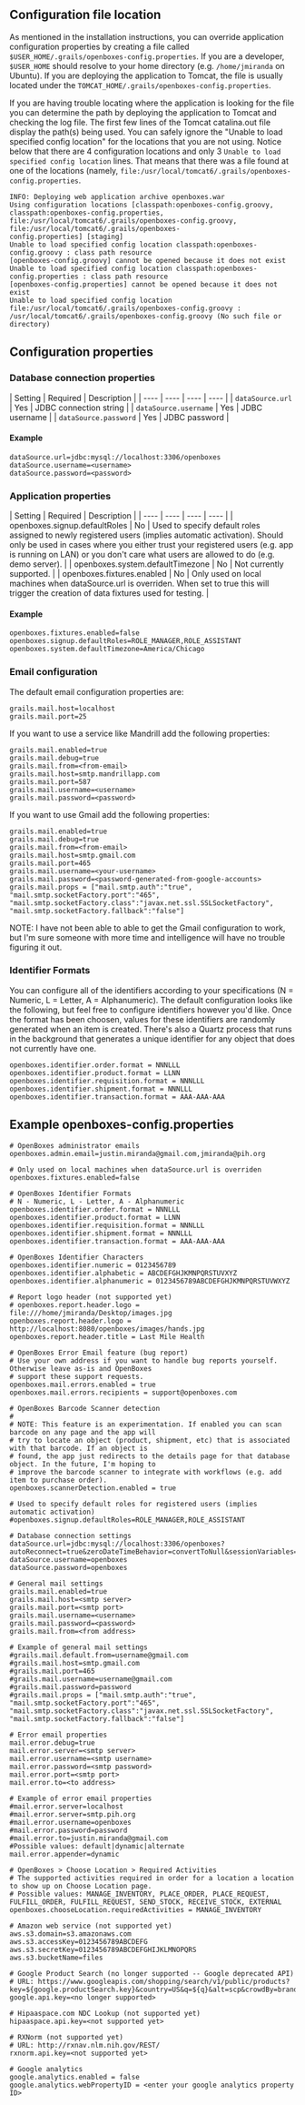## Configuration file location
As mentioned in the installation instructions, you can override application configuration properties by creating a file called `$USER_HOME/.grails/openboxes-config.properties`.  If you are a developer, `$USER_HOME` should resolve to your home directory (e.g. `/home/jmiranda` on Ubuntu).  If you are deploying the application to Tomcat, the file is usually located under the `TOMCAT_HOME/.grails/openboxes-config.properties`.  

If you are having trouble locating where the application is looking for the file you can determine the path by deploying the application to Tomcat and checking the log file.  The first few lines of the Tomcat catalina.out file display the path(s) being used.  You can safely ignore the "Unable to load specified config location" for the locations that you are not using.  Notice below that there are 4 configuration locations and only 3 `Unable to load specified config location` lines.  That means that there was a file found at one of the locations (namely, `file:/usr/local/tomcat6/.grails/openboxes-config.properties`.

```
INFO: Deploying web application archive openboxes.war
Using configuration locations [classpath:openboxes-config.groovy, classpath:openboxes-config.properties, 
file:/usr/local/tomcat6/.grails/openboxes-config.groovy, file:/usr/local/tomcat6/.grails/openboxes-
config.properties] [staging]
Unable to load specified config location classpath:openboxes-config.groovy : class path resource 
[openboxes-config.groovy] cannot be opened because it does not exist
Unable to load specified config location classpath:openboxes-config.properties : class path resource 
[openboxes-config.properties] cannot be opened because it does not exist
Unable to load specified config location file:/usr/local/tomcat6/.grails/openboxes-config.groovy : 
/usr/local/tomcat6/.grails/openboxes-config.groovy (No such file or directory)
```

## Configuration properties 

### Database connection properties


| Setting | Required | Description |
| ---- | ---- | ---- | ---- |
| `dataSource.url` | Yes | JDBC connection string |
| `dataSource.username` | Yes | JDBC username |
| `dataSource.password` | Yes | JDBC password |

#### Example
```
dataSource.url=jdbc:mysql://localhost:3306/openboxes
dataSource.username=<username>
dataSource.password=<password>
```


### Application properties

| Setting | Required | Description |
| ---- | ---- | ---- | ---- |
| openboxes.signup.defaultRoles | No | Used to specify default roles assigned to newly registered users (implies automatic activation).  Should only be used in cases where you either trust your registered users (e.g. app is running on LAN) or you don't care what users are allowed to do (e.g. demo server). |
| openboxes.system.defaultTimezone | No | Not currently supported. | 
| openboxes.fixtures.enabled | No | Only used on local machines when dataSource.url is overriden. When set to true this will trigger the creation of data fixtures used for testing.  | 

#### Example
```
openboxes.fixtures.enabled=false
openboxes.signup.defaultRoles=ROLE_MANAGER,ROLE_ASSISTANT
openboxes.system.defaultTimezone=America/Chicago
```


### Email configuration 
The default email configuration properties are:
```
grails.mail.host=localhost
grails.mail.port=25
```

If you want to use a service like Mandrill add the following properties:
```
grails.mail.enabled=true
grails.mail.debug=true
grails.mail.from=<from-email>
grails.mail.host=smtp.mandrillapp.com
grails.mail.port=587
grails.mail.username=<username>
grails.mail.password=<password>
```

If you want to use Gmail add the following properties:
```
grails.mail.enabled=true
grails.mail.debug=true
grails.mail.from=<from-email>
grails.mail.host=smtp.gmail.com
grails.mail.port=465
grails.mail.username=<your-username>
grails.mail.password=<password-generated-from-google-accounts>
grails.mail.props = ["mail.smtp.auth":"true", "mail.smtp.socketFactory.port":"465", "mail.smtp.socketFactory.class":"javax.net.ssl.SSLSocketFactory", "mail.smtp.socketFactory.fallback":"false"]
```
NOTE: I have not been able to able to get the Gmail configuration to work, but I'm sure someone with more time and intelligence will have no trouble figuring it out.

### Identifier Formats
You can configure all of the identifiers according to your specifications (N = Numeric, L = Letter, A = Alphanumeric). The default configuration looks like the following, but feel free to configure identifiers however you'd like. Once the format has been choosen, values for these identifiers are randomly generated when an item is created. There's also a Quartz process that runs in the background that generates a unique identifier for any object that does not currently have one.
```
openboxes.identifier.order.format = NNNLLL
openboxes.identifier.product.format = LLNN
openboxes.identifier.requisition.format = NNNLLL
openboxes.identifier.shipment.format = NNNLLL
openboxes.identifier.transaction.format = AAA-AAA-AAA
```

## Example openboxes-config.properties
```
# OpenBoxes administrator emails
openboxes.admin.email=justin.miranda@gmail.com,jmiranda@pih.org

# Only used on local machines when dataSource.url is overriden
openboxes.fixtures.enabled=false

# OpenBoxes Identifier Formats
# N - Numeric, L - Letter, A - Alphanumeric
openboxes.identifier.order.format = NNNLLL
openboxes.identifier.product.format = LLNN
openboxes.identifier.requisition.format = NNNLLL
openboxes.identifier.shipment.format = NNNLLL
openboxes.identifier.transaction.format = AAA-AAA-AAA

# OpenBoxes Identifier Characters
openboxes.identifier.numeric = 0123456789
openboxes.identifier.alphabetic = ABCDEFGHJKMNPQRSTUVXYZ
openboxes.identifier.alphanumeric = 0123456789ABCDEFGHJKMNPQRSTUVWXYZ

# Report logo header (not supported yet)
# openboxes.report.header.logo = file:///home/jmiranda/Desktop/images.jpg
openboxes.report.header.logo = http://localhost:8080/openboxes/images/hands.jpg
openboxes.report.header.title = Last Mile Health

# OpenBoxes Error Email feature (bug report)
# Use your own address if you want to handle bug reports yourself. Otherwise leave as-is and OpenBoxes
# support these support requests.
openboxes.mail.errors.enabled = true
openboxes.mail.errors.recipients = support@openboxes.com

# OpenBoxes Barcode Scanner detection 
#
# NOTE: This feature is an experimentation. If enabled you can scan barcode on any page and the app will 
# try to locate an object (product, shipment, etc) that is associated with that barcode. If an object is 
# found, the app just redirects to the details page for that database object. In the future, I'm hoping to 
# improve the barcode scanner to integrate with workflows (e.g. add item to purchase order). 
openboxes.scannerDetection.enabled = true

# Used to specify default roles for registered users (implies automatic activation)
#openboxes.signup.defaultRoles=ROLE_MANAGER,ROLE_ASSISTANT

# Database connection settings
dataSource.url=jdbc:mysql://localhost:3306/openboxes?autoReconnect=true&zeroDateTimeBehavior=convertToNull&sessionVariables=storage_engine=InnoDB
dataSource.username=openboxes
dataSource.password=openboxes

# General mail settings
grails.mail.enabled=true
grails.mail.host=<smtp server>
grails.mail.port=<smtp port>
grails.mail.username=<username>
grails.mail.password=<password>
grails.mail.from=<from address>

# Example of general mail settings 
#grails.mail.default.from=username@gmail.com
#grails.mail.host=smtp.gmail.com
#grails.mail.port=465
#grails.mail.username=username@gmail.com
#grails.mail.password=password
#grails.mail.props = ["mail.smtp.auth":"true", "mail.smtp.socketFactory.port":"465", "mail.smtp.socketFactory.class":"javax.net.ssl.SSLSocketFactory", "mail.smtp.socketFactory.fallback":"false"]

# Error email properties
mail.error.debug=true
mail.error.server=<smtp server>
mail.error.username=<smtp username>
mail.error.password=<smtp password>
mail.error.port=<smtp port>
mail.error.to=<to address>

# Example of error email properties 
#mail.error.server=localhost
#mail.error.server=smtp.pih.org
#mail.error.username=openboxes
#mail.error.password=password
#mail.error.to=justin.miranda@gmail.com
#Possible values: default|dynamic|alternate
mail.error.appender=dynamic

# OpenBoxes > Choose Location > Required Activities
# The supported activities required in order for a location a location to show up on Choose Location page.
# Possible values: MANAGE_INVENTORY, PLACE_ORDER, PLACE_REQUEST, FULFILL_ORDER, FULFILL_REQUEST, SEND_STOCK, RECEIVE_STOCK, EXTERNAL
openboxes.chooseLocation.requiredActivities = MANAGE_INVENTORY

# Amazon web service (not supported yet)
aws.s3.domain=s3.amazonaws.com
aws.s3.accessKey=0123456789ABCDEFG
aws.s3.secretKey=0123456789ABCDEFGHIJKLMNOPQRS
aws.s3.bucketName=files

# Google Product Search (no longer supported -- Google deprecated API)
# URL: https://www.googleapis.com/shopping/search/v1/public/products?key=${google.productSearch.key}&country=US&q=${q}&alt=scp&crowdBy=brand:1
google.api.key=<no longer supported>

# Hipaaspace.com NDC Lookup (not supported yet)
hipaaspace.api.key=<not supported yet>

# RXNorm (not supported yet)
# URL: http://rxnav.nlm.nih.gov/REST/
rxnorm.api.key=<not supported yet>

# Google analytics
google.analytics.enabled = false 
google.analytics.webPropertyID = <enter your google analytics property ID>
```

